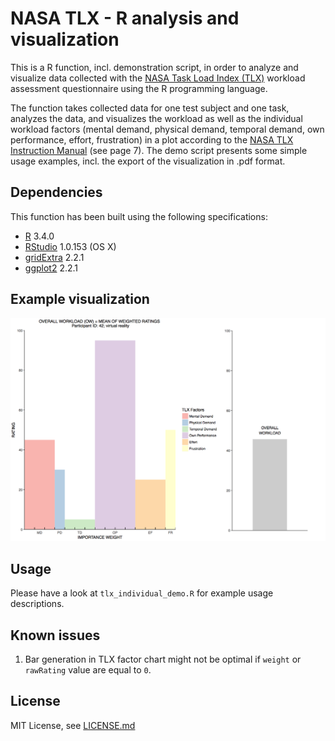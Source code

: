 # NASA TLX - R analysis and visualization

This is a R function, incl. demonstration script, in order to analyze and visualize data collected with the [NASA Task Load Index (TLX)](https://humansystems.arc.nasa.gov/groups/tlx/) workload assessment questionnaire using the R programming language.


The function takes collected data for one test subject and one task, analyzes the data, and visualizes the workload as well as the individual workload factors (mental demand, physical demand, temporal demand, own performance, effort, frustration) in a plot according to the [NASA TLX Instruction Manual](https://humansystems.arc.nasa.gov/groups/tlx/downloads/TLX_pappen_manual.pdf) (see page 7). The demo script presents some simple usage examples, incl. the export of the visualization in .pdf format.


## Dependencies
This function has been built using the following specifications:

* [R](https://www.r-project.org) 3.4.0
* [RStudio](https://www.rstudio.com) 1.0.153 (OS X)
* [gridExtra](https://cran.r-project.org/web/packages/gridExtra/) 2.2.1
* [ggplot2](https://cran.r-project.org/web/packages/ggplot2/) 2.2.1


## Example visualization

![TLX Example Plot](docs/42_vr_examplePlot.png)


## Usage
Please have a look at `tlx_individual_demo.R` for example usage descriptions.


## Known issues
1. Bar generation in TLX factor chart might not be optimal if `weight` or `rawRating` value are equal to `0`.


## License
MIT License, see [LICENSE.md](LICENSE.md)
